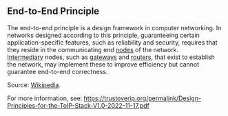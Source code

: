 ## End-to-End Principle

<p class="c8"><span>The end-to-end principle is a design framework in </span><span>computer networking</span><span>. In </span><span>networks designed</span><span>&nbsp;according to this principle, guaranteeing certain application-specific features, such as reliability and security, requires that they reside in the communicating </span><span>end </span><span class="c2"><a class="c3" href="#h.w1aty8c036fp">nodes</a></span><span>&nbsp;of the network. </span><span class="c2"><a class="c3" href="#h.p89mgcb8dbec">Intermediary</a></span><span>&nbsp;nodes, such as </span><span class="c2"><a class="c3" href="#h.x6n84riqc6ll">gateways</a></span><span>&nbsp;and </span><span class="c2"><a class="c3" href="#h.oqbqyf914pln">routers</a></span><span class="c0">, that exist to establish the network, may implement these to improve efficiency but cannot guarantee end-to-end correctness.</span></p><p class="c8"><span>Source: </span><span class="c2"><a class="c3" href="https://www.google.com/url?q=https://en.wikipedia.org/wiki/End-to-end_principle&amp;sa=D&amp;source=editors&amp;ust=1706779842663352&amp;usg=AOvVaw0V_QNzpqqmIRU5SRGjWrQD">Wikipedia</a></span><span class="c0">.</span></p><p class="c8"><span>For more information, see: </span><span class="c2"><a class="c3" href="https://www.google.com/url?q=https://trustoverip.org/permalink/Design-Principles-for-the-ToIP-Stack-V1.0-2022-11-17.pdf&amp;sa=D&amp;source=editors&amp;ust=1706779842663792&amp;usg=AOvVaw04rltoDMqhMLzcBFUJvCQb">https://trustoverip.org/permalink/Design-Principles-for-the-ToIP-Stack-V1.0-2022-11-17.pdf</a></span><span class="c0">&nbsp;</span></p>

